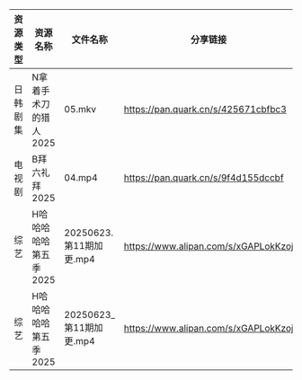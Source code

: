 | 资源类型 | 资源名称          | 文件名称                | 分享链接                                 | 更新时间                |
| ---- | ------------- | ------------------- | ------------------------------------ | ------------------- |
| 日韩剧集 | N拿着手术刀的猎人2025 | 05.mkv              | https://pan.quark.cn/s/425671cbfbc3  | 2025-06-23 10:29:29 |
| 电视剧  | B拜六礼拜2025     | 04.mp4              | https://pan.quark.cn/s/9f4d155dccbf  | 2025-06-23 01:20:47 |
| 综艺   | H哈哈哈哈哈第五季2025 | 20250623.第11期加更.mp4 | https://www.alipan.com/s/xGAPLokKzoj | 2025-06-23 14:04:10 |
| 综艺   | H哈哈哈哈哈第五季2025 | 20250623_第11期加更.mp4 | https://www.alipan.com/s/xGAPLokKzoj | 2025-06-23 15:04:08 |
